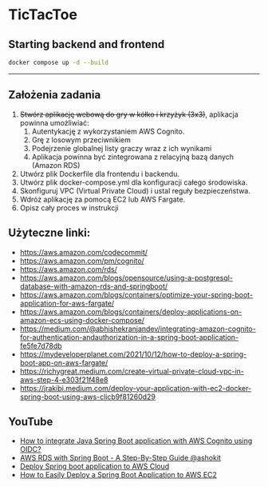 # TicTacToe
## Starting backend and frontend
```bash
docker compose up -d --build
```
--------
## Założenia zadania
1. ~~Stwórz aplikację webową do gry w kółko i krzyżyk (3x3)~~, aplikacja powinna umożliwiać:
   1. Autentykację z wykorzystaniem AWS Cognito. 
   2. Grę z losowym przeciwnikiem 
   3. Podejrzenie globalnej listy graczy wraz z ich wynikami 
   4. Aplikacja powinna być zintegrowana z relacyjną bazą danych (Amazon RDS)
2. Utwórz plik Dockerfile dla frontendu i backendu.
3. Utwórz plik docker-compose.yml dla konfiguracji całego środowiska.
4. Skonfiguruj VPC (Virtual Private Cloud) i ustal reguły bezpieczeństwa.
5. Wdróż aplikację za pomocą EC2 lub AWS Fargate.
6. Opisz cały proces w instrukcji

## Użyteczne linki:
- https://aws.amazon.com/codecommit/
- https://aws.amazon.com/pm/cognito/
- https://aws.amazon.com/rds/
- https://aws.amazon.com/blogs/opensource/using-a-postgresql-database-with-amazon-rds-and-springboot/
- https://aws.amazon.com/blogs/containers/optimize-your-spring-boot-application-for-aws-fargate/
- https://aws.amazon.com/blogs/containers/deploy-applications-on-amazon-ecs-using-docker-compose/
- https://medium.com/@abhishekranjandev/integrating-amazon-cognito-for-authentication-andauthorization-in-a-spring-boot-application-fe5fe7d78db
- https://mydeveloperplanet.com/2021/10/12/how-to-deploy-a-spring-boot-app-on-aws-fargate/
- https://richygreat.medium.com/create-virtual-private-cloud-vpc-in-aws-step-4-e303f21f48e8
- https://jrakibi.medium.com/deploy-your-application-with-ec2-docker-spring-boot-using-aws-clicb9f81260d29

## YouTube
- [How to integrate Java Spring Boot application with AWS Cognito using OIDC?](https://www.youtube.com/watch?v=o2IM9oI6Eqk)
- [AWS RDS with Spring Boot - A Step-By-Step Guide @ashokit](https://www.youtube.com/watch?v=GSu1g9jvFhY)
- [Deploy Spring boot application to AWS Cloud](https://www.youtube.com/watch?v=ua0cb2LjCW4)
- [How to Easily Deploy a Spring Boot Application to AWS EC2](https://www.youtube.com/watch?v=_vOInY6SRVE)
